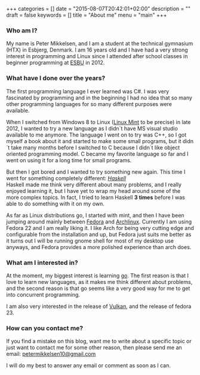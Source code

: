 +++
categories = []
date = "2015-08-07T20:42:01+02:00"
description = ""
draft = false
keywords = []
title = "About me"
menu = "main"
+++

### Who am I?

My name is Peter Mikkelsen, and I am a student at the technical gymnasium 
(HTX) in Esbjerg, Denmark.
I am 16 years old and I have had a very strong interest in programming and
Linux since I attended after school classes in beginner programming at 
[ESBU](http://www.esbu.dk) in 2012.

### What have I done over the years?

The first programming language I ever learned was C#. I was very fascinated
by programming and in the beginning I had no idea that so many other 
programming languages for so many different purposes were available. 

When I switched from Windows 8 to Linux 
([Linux Mint](http://http://www.linuxmint.com/) to be precise) in late 2012, I wanted to
try a new language as I didn´t have MS visual studio available to me anymore.
The language I went on to try was C++, so I got myself a book about it and 
started to make some small programs, but it didn´t take many months before I
switched to C because I didn´t like object oriented programming model. C
became my favorite language so far and I went on using it for a long time 
for small programs.

But then I got bored and I wanted to try something new again.
This time I went for something completely different: 
[_Haskell_](https://www.haskell.org/)  
Haskell made me think very different about many problems, and I really
enjoyed learning it, but I have yet to wrap my head around some of the 
more complex topics. In fact, I tried to learn Haskell **3 times** before
I was able to do something with it on my own.

As far as Linux distributions go, I started with mint, and then I have
been jumping around mainly between [Fedora](https://getfedora.org/) and 
[Archlinux](https://www.archlinux.org/). Currently I am using 
Fedora 22 and I am really liking it. I like Arch for being 
very cutting edge and configurable from the installation and up, but Fedora 
just suits me better as it turns out I will be running gnome shell for 
most of my desktop use anyways, and Fedora provides a more polished 
experience than arch does.

### What am I interested in?

At the moment, my biggest interest is learning [go](https://golang.org).
The first reason is that I love to learn new languages, as it makes me 
think different about problems, and the second reason is that go seems like
a very good way for me to get into concurrent programming.

I am also very interested in the release of 
[Vulkan](https://www.khronos.org/vulkan/), and the release of fedora 23.
### How can you contact me?

If you find a mistake on this blog, want me to write about a specific
topic or just want to contact me for some other reason, then please send me
an email: [petermikkelsen10@gmail.com](mailto:petermikkelsen10@gmail.com)

I will do my best to answer any email or comment as soon as I can.
